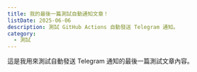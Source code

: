 ```yaml
---
title: 我的最後一篇測試自動通知文章！
listDate: 2025-06-06
description: 測試 GitHub Actions 自動發送 Telegram 通知。
category:
  - 測試
---
```

這是我用來測試自動發送 Telegram 通知的最後一篇測試文章內容。
